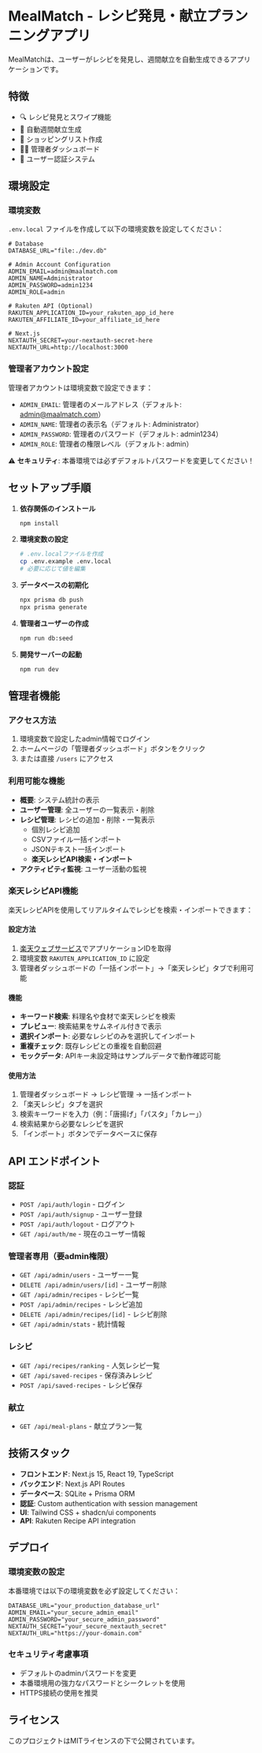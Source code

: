 # MealMatch - レシピ発見・献立プランニングアプリ

MealMatchは、ユーザーがレシピを発見し、週間献立を自動生成できるアプリケーションです。

## 特徴

- 🔍 レシピ発見とスワイプ機能
- 📅 自動週間献立生成
- 🛒 ショッピングリスト作成
- 👨‍💼 管理者ダッシュボード
- 🔐 ユーザー認証システム

## 環境設定

### 環境変数

`.env.local` ファイルを作成して以下の環境変数を設定してください：

```env
# Database
DATABASE_URL="file:./dev.db"

# Admin Account Configuration
ADMIN_EMAIL=admin@maalmatch.com
ADMIN_NAME=Administrator
ADMIN_PASSWORD=admin1234
ADMIN_ROLE=admin

# Rakuten API (Optional)
RAKUTEN_APPLICATION_ID=your_rakuten_app_id_here
RAKUTEN_AFFILIATE_ID=your_affiliate_id_here

# Next.js
NEXTAUTH_SECRET=your-nextauth-secret-here
NEXTAUTH_URL=http://localhost:3000
```

### 管理者アカウント設定

管理者アカウントは環境変数で設定できます：

- `ADMIN_EMAIL`: 管理者のメールアドレス（デフォルト: admin@maalmatch.com）
- `ADMIN_NAME`: 管理者の表示名（デフォルト: Administrator）
- `ADMIN_PASSWORD`: 管理者のパスワード（デフォルト: admin1234）
- `ADMIN_ROLE`: 管理者の権限レベル（デフォルト: admin）

⚠️ **セキュリティ**: 本番環境では必ずデフォルトパスワードを変更してください！

## セットアップ手順

1. **依存関係のインストール**
   ```bash
   npm install
   ```

2. **環境変数の設定**
   ```bash
   # .env.localファイルを作成
   cp .env.example .env.local
   # 必要に応じて値を編集
   ```

3. **データベースの初期化**
   ```bash
   npx prisma db push
   npx prisma generate
   ```

4. **管理者ユーザーの作成**
   ```bash
   npm run db:seed
   ```

5. **開発サーバーの起動**
   ```bash
   npm run dev
   ```

## 管理者機能

### アクセス方法
1. 環境変数で設定したadmin情報でログイン
2. ホームページの「管理者ダッシュボード」ボタンをクリック
3. または直接 `/users` にアクセス

### 利用可能な機能
- **概要**: システム統計の表示
- **ユーザー管理**: 全ユーザーの一覧表示・削除
- **レシピ管理**: レシピの追加・削除・一覧表示
  - 個別レシピ追加
  - CSVファイル一括インポート
  - JSONテキスト一括インポート
  - **楽天レシピAPI検索・インポート**
- **アクティビティ監視**: ユーザー活動の監視

### 楽天レシピAPI機能

楽天レシピAPIを使用してリアルタイムでレシピを検索・インポートできます：

#### 設定方法
1. [楽天ウェブサービス](https://webservice.rakuten.co.jp/)でアプリケーションIDを取得
2. 環境変数 `RAKUTEN_APPLICATION_ID` に設定
3. 管理者ダッシュボードの「一括インポート」→「楽天レシピ」タブで利用可能

#### 機能
- **キーワード検索**: 料理名や食材で楽天レシピを検索
- **プレビュー**: 検索結果をサムネイル付きで表示
- **選択インポート**: 必要なレシピのみを選択してインポート
- **重複チェック**: 既存レシピとの重複を自動回避
- **モックデータ**: APIキー未設定時はサンプルデータで動作確認可能

#### 使用方法
1. 管理者ダッシュボード → レシピ管理 → 一括インポート
2. 「楽天レシピ」タブを選択
3. 検索キーワードを入力（例：「唐揚げ」「パスタ」「カレー」）
4. 検索結果から必要なレシピを選択
5. 「インポート」ボタンでデータベースに保存

## API エンドポイント

### 認証
- `POST /api/auth/login` - ログイン
- `POST /api/auth/signup` - ユーザー登録
- `POST /api/auth/logout` - ログアウト
- `GET /api/auth/me` - 現在のユーザー情報

### 管理者専用（要admin権限）
- `GET /api/admin/users` - ユーザー一覧
- `DELETE /api/admin/users/[id]` - ユーザー削除
- `GET /api/admin/recipes` - レシピ一覧
- `POST /api/admin/recipes` - レシピ追加
- `DELETE /api/admin/recipes/[id]` - レシピ削除
- `GET /api/admin/stats` - 統計情報

### レシピ
- `GET /api/recipes/ranking` - 人気レシピ一覧
- `GET /api/saved-recipes` - 保存済みレシピ
- `POST /api/saved-recipes` - レシピ保存

### 献立
- `GET /api/meal-plans` - 献立プラン一覧

## 技術スタック

- **フロントエンド**: Next.js 15, React 19, TypeScript
- **バックエンド**: Next.js API Routes
- **データベース**: SQLite + Prisma ORM
- **認証**: Custom authentication with session management
- **UI**: Tailwind CSS + shadcn/ui components
- **API**: Rakuten Recipe API integration

## デプロイ

### 環境変数の設定
本番環境では以下の環境変数を必ず設定してください：

```env
DATABASE_URL="your_production_database_url"
ADMIN_EMAIL="your_secure_admin_email"
ADMIN_PASSWORD="your_secure_admin_password"
NEXTAUTH_SECRET="your_secure_nextauth_secret"
NEXTAUTH_URL="https://your-domain.com"
```

### セキュリティ考慮事項
- デフォルトのadminパスワードを変更
- 本番環境用の強力なパスワードとシークレットを使用
- HTTPS接続の使用を推奨

## ライセンス

このプロジェクトはMITライセンスの下で公開されています。 